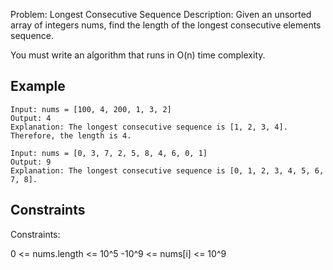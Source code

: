 Problem: Longest Consecutive Sequence
Description: Given an unsorted array of integers nums, find the length of the longest consecutive elements sequence.

You must write an algorithm that runs in O(n) time complexity.

## Example

```
Input: nums = [100, 4, 200, 1, 3, 2]
Output: 4
Explanation: The longest consecutive sequence is [1, 2, 3, 4]. Therefore, the length is 4.
```

```
Input: nums = [0, 3, 7, 2, 5, 8, 4, 6, 0, 1]
Output: 9
Explanation: The longest consecutive sequence is [0, 1, 2, 3, 4, 5, 6, 7, 8].
```

## Constraints

Constraints:

0 <= nums.length <= 10^5
-10^9 <= nums[i] <= 10^9
